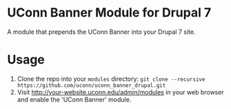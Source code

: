 UConn Banner Module for Drupal 7
===================

A module that prepends the UConn Banner into your Drupal 7 site.

# Usage

1. Clone the repo into your `modules` directory: `git clone --recursive https://github.com/uconn/uconn_banner_drupal.git`
2. Visit http://your-website.uconn.edu/admin/modules in your web browser and enable the 'UConn Banner' module.
